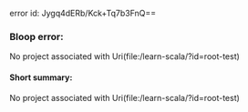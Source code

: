 error id: Jygq4dERb/Kck+Tq7b3FnQ==
### Bloop error:

No project associated with Uri(file:<WORKSPACE>/learn-scala/?id=root-test)
#### Short summary: 

No project associated with Uri(file:<WORKSPACE>/learn-scala/?id=root-test)